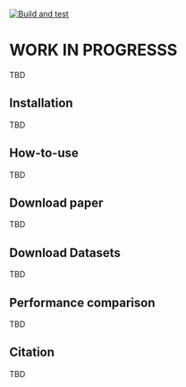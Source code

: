 [![Build and test](https://github.com/phamquiluan/baro/actions/workflows/python-package.yml/badge.svg)](https://github.com/phamquiluan/baro/actions/workflows/python-package.yml)

# WORK IN PROGRESSS

TBD

## Installation

TBD

## How-to-use

TBD

## Download paper

TBD

## Download Datasets

TBD 

## Performance comparison

TBD 

## Citation

TBD

